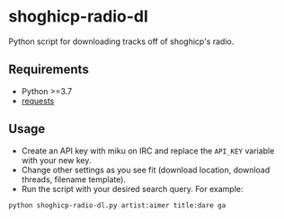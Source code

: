 # shoghicp-radio-dl
Python script for downloading tracks off of shoghicp's radio.

## Requirements
- Python >=3.7
- [requests](https://pypi.org/project/requests/)

## Usage
- Create an API key with miku on IRC and replace the `API_KEY` variable with your new key.
- Change other settings as you see fit (download location, download threads, filename template).
- Run the script with your desired search query. For example:
```
python shoghicp-radio-dl.py artist:aimer title:dare ga
```
